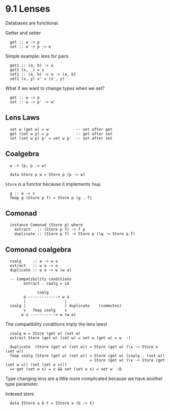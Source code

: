 # 9.1 Lenses
Databases are functional.

Getter and setter
```
  get :: w -> p
  set :: w -> p -> w
```

Simple example: lens for pairs
```
  get1 :: (a, b) -> a
  get1 (x, _) = x
  set1 :: (a, b) -> a -> (a, b)
  set1 (x, y) x' = (x', y)
```

What if we want to change types when we set?
```
  get :: w -> p
  set :: w -> p' -> w'
```

## Lens Laws
```
  set w (get w) = w            -- set after get
  get (set w p) = p            -- get after set
  set (set w p) p' = set w p'  -- set after set
```

## Coalgebra
```
  w -> (p, p -> w)

  data Store p w = Store p (p -> w)
```
`Store` is a functor because it implements `fmap`
```
  g :: w -> v
  fmap g (Store p f) = Store p (g . f)
```

## Comonad
```
  instance Comonad (Store p) where
    extract   :: (Store p f) -> f p
    duplicate :: (Store p f) -> Store p (\q -> Store q f)
```

## Comonad coalgebra
```
  coalg     :: a -> w a
  extract   :: w a -> a
  duplicate :: w a -> w (w a)

  -- Compatibility conditions
        extract . coalg = id

              coalg
        a -------------> w a
        |                 |
  coalg |                 | duplicate    (commutes)
        v   fmap coalg    v
       w a -----------> w (w a)
```

The compatibility conditions imply the lens laws!
```
  coalg w = Store (get w) (set w)
  extract Store (get w) (set w) = set w (get w) = w  :)

  duplicate  (Store (get w) (set w)) = Store (get w) (\x -> Store x (set w))
  fmap coalg (Store (get w) (set w)) = Store (get w) (coalg . (set w))
                                     = Store (get w) (\x -> Store (get (set w x)) (set (set w x)))
  => get (set w x) = x && set (set w x) = set w  :D
```

Type changing lens are a little more complicated because we have another type parameter.

Indexed store
```
  data IStore a b t = IStore a (b -> t)
```
